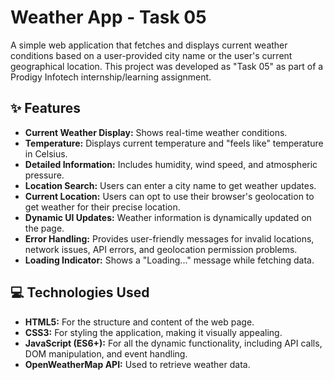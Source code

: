 # Weather App - Task 05

A simple web application that fetches and displays current weather conditions based on a user-provided city name or the user's current geographical location. This project was developed as "Task 05" as part of a Prodigy Infotech internship/learning assignment.

## ✨ Features

* **Current Weather Display:** Shows real-time weather conditions.
* **Temperature:** Displays current temperature and "feels like" temperature in Celsius.
* **Detailed Information:** Includes humidity, wind speed, and atmospheric pressure.
* **Location Search:** Users can enter a city name to get weather updates.
* **Current Location:** Users can opt to use their browser's geolocation to get weather for their precise location.
* **Dynamic UI Updates:** Weather information is dynamically updated on the page.
* **Error Handling:** Provides user-friendly messages for invalid locations, network issues, API errors, and geolocation permission problems.
* **Loading Indicator:** Shows a "Loading..." message while fetching data.

## 💻 Technologies Used

* **HTML5:** For the structure and content of the web page.
* **CSS3:** For styling the application, making it visually appealing.
* **JavaScript (ES6+):** For all the dynamic functionality, including API calls, DOM manipulation, and event handling.
* **OpenWeatherMap API:** Used to retrieve weather data.



